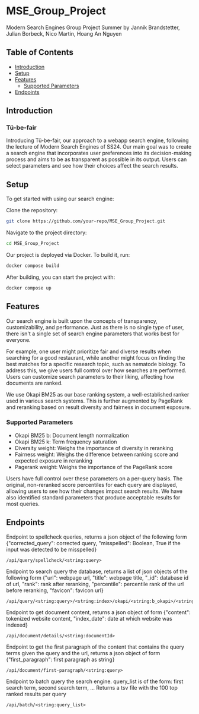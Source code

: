 # MSE_Group_Project
Modern Search Engines Group Project Summer by Jannik Brandstetter, Julian Borbeck, Nico Martin, Hoang An Nguyen

## Table of Contents
- [Introduction](#introduction)
- [Setup](#setup)
- [Features](#features)
  - [Supported Parameters](#supported-parameters)
- [Endpoints](#Endpoints)
## Introduction
### Tü-be-fair
Introducing Tü-be-fair, our approach to a webapp search engine, following the lecture of Modern Search Engines of SS24. Our main goal was to create a search engine that incorporates user preferences into its decision-making process and aims to be as transparent as possible in its output. Users can select parameters and see how their choices affect the search results.

## Setup

To get started with using our search engine:

Clone the repository:

```sh
git clone https://github.com/your-repo/MSE_Group_Project.git
```

Navigate to the project directory:

```sh
cd MSE_Group_Project
```
Our project is deployed via Docker. To build it, run:
```sh
docker compose build
```
After building, you can start the project with:
```sh
docker compose up
```
## Features

Our search engine is built upon the concepts of transparency, customizability, and performance. Just as there is no single type of user, there isn't a single set of search engine parameters that works best for everyone.

For example, one user might prioritize fair and diverse results when searching for a good restaurant, while another might focus on finding the best matches for a specific research topic, such as nematode biology. To address this, we give users full control over how searches are performed. Users can customize search parameters to their liking, affecting how documents are ranked.

We use Okapi BM25 as our base ranking system, a well-established ranker used in various search systems. This is further augmented by PageRank and reranking based on result diversity and fairness in document exposure.
### Supported Parameters

- Okapi BM25 b: Document length normalization
- Okapi BM25 k: Term frequency saturation
- Diversity weight: Weighs the importance of diversity in reranking
- Fairness weight: Weighs the difference between ranking score and expected exposure in reranking
- Pagerank weight: Weighs the importance of the PageRank score

Users have full control over these parameters on a per-query basis. The original, non-reranked score percentiles for each query are displayed, allowing users to see how their changes impact search results. We have also identified standard parameters that produce acceptable results for most queries.

## Endpoints

Endpoint to spellcheck queries, returns a json object of the following form {"corrected_query": corrected query, "misspelled": Boolean, True if the input was detected to be misspelled}
```
/api/query/spellcheck/<string:query>
```
Endpoint to search query the database, returns a list of json objects of the following form {"url": webpage url, "title": webpage title, "_id": database id of url, "rank": rank after reranking, "percentile": percentile rank of the url before reranking, "favicon": favicon url}
```
/api/query/<string:query>/<string:index>/okapi/<string:b_okapi>/<string:k1_okapi>/<string:diversity_okapi>/<string:fairness_okapi>/pagerank/<string:pagerank_weight>
```
Endpoint to get document content, returns a json object of form {"content": tokenized website content, "index_date": date at which website was indexed}
```
/api/document/details/<string:documentId>
```
Endpoint to get the first paragraph of the content that contains the query terms given the query and the url, returns a json object of form {"first_paragraph": first paragraph as string}
```
/api/document/first-paragraph/<string:query>
```
Endpoint to batch query the search engine. query_list is of the form: first search term, second search term, ... Returns a tsv file with the 100 top ranked results per query
```
/api/batch/<string:query_list>
```